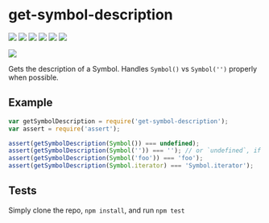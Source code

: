 # get-symbol-description

[![](https://img.shields.io/endpoint?url=https://github-actions-badge-u3jn4tfpocch.runkit.sh/inspect-js/get-symbol-description)](https://github.com/inspect-js/get-symbol-description/actions) [![](https://codecov.io/gh/inspect-js/get-symbol-description/branch/main/graphs/badge.svg)](https://app.codecov.io/gh/inspect-js/get-symbol-description/) [![](https://david-dm.org/inspect-js/get-symbol-description.svg)](https://david-dm.org/inspect-js/get-symbol-description) [![](https://david-dm.org/inspect-js/get-symbol-description/dev-status.svg)](https://david-dm.org/inspect-js/get-symbol-description#info=devDependencies) [![](https://img.shields.io/npm/l/get-symbol-description.svg)](https://github.com/giulibar/Konect/tree/36adf0373135e1ba10f3740caa61d089557aa08e/node_modules/get-symbol-description/LICENSE/README.md) [![](https://img.shields.io/npm/dm/get-symbol-description.svg)](https://npm-stat.com/charts.html?package=get-symbol-description)

[![](https://nodei.co/npm/get-symbol-description.png?downloads=true&stars=true)](https://npmjs.org/package/get-symbol-description)

Gets the description of a Symbol. Handles `Symbol()` vs `Symbol('')` properly when possible.

## Example

```javascript
var getSymbolDescription = require('get-symbol-description');
var assert = require('assert');

assert(getSymbolDescription(Symbol()) === undefined);
assert(getSymbolDescription(Symbol('')) === ''); // or `undefined`, if in an engine that lacks name inference from concise method
assert(getSymbolDescription(Symbol('foo')) === 'foo');
assert(getSymbolDescription(Symbol.iterator) === 'Symbol.iterator');
```

## Tests

Simply clone the repo, `npm install`, and run `npm test`

